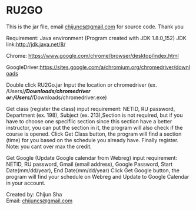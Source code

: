 # RU2GO
This is the jar file, email chijuncs@gmail.com for source code. Thank you

Requirement: Java environment (Program created with JDK 1.8.0_152)
JDK link:http://jdk.java.net/8/

Chrome: https://www.google.com/chrome/browser/desktop/index.html

GoogleDriver:https://sites.google.com/a/chromium.org/chromedriver/downloads

Double click RU2Go.jar
Input the location or chromedriver (ex. /Users/***/Downloads/chromedriver  or:/Users/***/Downloads/chromedriver.exe)


Get class (register the class)
input requirement: NETID, RU password, Department (ex. 198), Subject (ex. 213),Section is not required, but if you have to choose one speciflic section since this section have a better instructor, you can put the section in it, the program will also check if the course is opened.
Click Get Class button, the program will find a section (time) for you based on the schedule you already have. Finally register.
Note: you cant over max the credit.
			
		
				
				

							
Get Google (Update Google calendar from Webreg)
input requirement: NETID, RU password, Gmail (email address), Google Password, Start Date(mm/dd/year), End Date(mm/dd/year)
Click Get Google button, the program will find your schedule on Webreg and Update to Google Calendar in your account.


Created by: Chijun Sha              
Email: chijuncs@gmail.com



